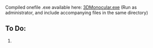 Compiled onefile .exe available here: [3DMonocular.exe](Dist/3DMonocular.exe) (Run as administrator, and include accompanying files in the same directory)


## To Do:
1. 
